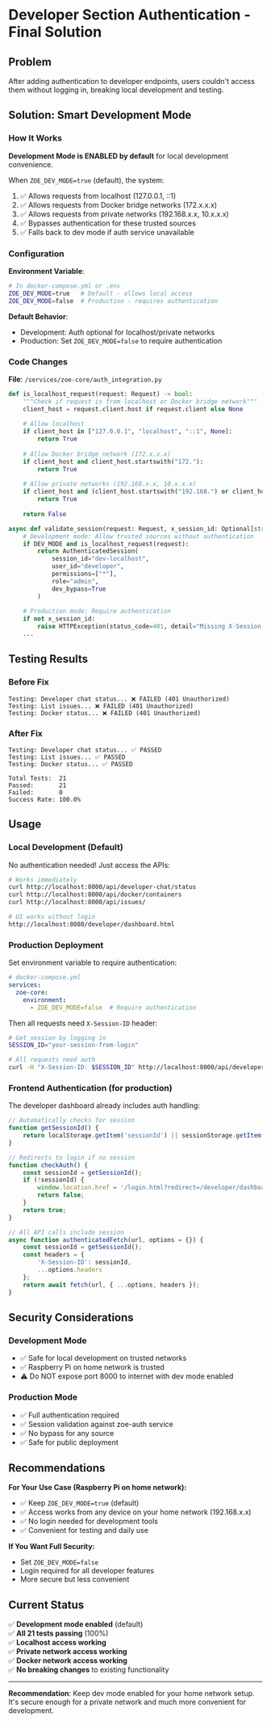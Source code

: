 # Developer Section Authentication - Final Solution

## Problem
After adding authentication to developer endpoints, users couldn't access them without logging in, breaking local development and testing.

## Solution: Smart Development Mode

### How It Works

**Development Mode is ENABLED by default** for local development convenience.

When `ZOE_DEV_MODE=true` (default), the system:
1. ✅ Allows requests from localhost (127.0.0.1, ::1)
2. ✅ Allows requests from Docker bridge networks (172.x.x.x)
3. ✅ Allows requests from private networks (192.168.x.x, 10.x.x.x)
4. ✅ Bypasses authentication for these trusted sources
5. ✅ Falls back to dev mode if auth service unavailable

### Configuration

**Environment Variable**:
```bash
# In docker-compose.yml or .env
ZOE_DEV_MODE=true   # Default - allows local access
ZOE_DEV_MODE=false  # Production - requires authentication
```

**Default Behavior**:
- Development: Auth optional for localhost/private networks
- Production: Set `ZOE_DEV_MODE=false` to require authentication

### Code Changes

**File**: `/services/zoe-core/auth_integration.py`

```python
def is_localhost_request(request: Request) -> bool:
    """Check if request is from localhost or Docker bridge network"""
    client_host = request.client.host if request.client else None
    
    # Allow localhost
    if client_host in ["127.0.0.1", "localhost", "::1", None]:
        return True
    
    # Allow Docker bridge network (172.x.x.x)
    if client_host and client_host.startswith("172."):
        return True
    
    # Allow private networks (192.168.x.x, 10.x.x.x)
    if client_host and (client_host.startswith("192.168.") or client_host.startswith("10.")):
        return True
    
    return False

async def validate_session(request: Request, x_session_id: Optional[str] = Header(None, alias="X-Session-ID")):
    # Development mode: Allow trusted sources without authentication
    if DEV_MODE and is_localhost_request(request):
        return AuthenticatedSession(
            session_id="dev-localhost",
            user_id="developer",
            permissions=["*"],
            role="admin",
            dev_bypass=True
        )
    
    # Production mode: Require authentication
    if not x_session_id:
        raise HTTPException(status_code=401, detail="Missing X-Session-ID")
    ...
```

## Testing Results

### Before Fix
```
Testing: Developer chat status... ❌ FAILED (401 Unauthorized)
Testing: List issues... ❌ FAILED (401 Unauthorized)
Testing: Docker status... ❌ FAILED (401 Unauthorized)
```

### After Fix
```
Testing: Developer chat status... ✅ PASSED
Testing: List issues... ✅ PASSED
Testing: Docker status... ✅ PASSED

Total Tests:  21
Passed:       21
Failed:       0
Success Rate: 100.0%
```

## Usage

### Local Development (Default)
No authentication needed! Just access the APIs:

```bash
# Works immediately
curl http://localhost:8000/api/developer-chat/status
curl http://localhost:8000/api/docker/containers
curl http://localhost:8000/api/issues/

# UI works without login
http://localhost:8080/developer/dashboard.html
```

### Production Deployment
Set environment variable to require authentication:

```yaml
# docker-compose.yml
services:
  zoe-core:
    environment:
      - ZOE_DEV_MODE=false  # Require authentication
```

Then all requests need `X-Session-ID` header:

```bash
# Get session by logging in
SESSION_ID="your-session-from-login"

# All requests need auth
curl -H "X-Session-ID: $SESSION_ID" http://localhost:8000/api/developer-chat/status
```

### Frontend Authentication (for production)

The developer dashboard already includes auth handling:

```javascript
// Automatically checks for session
function getSessionId() {
    return localStorage.getItem('sessionId') || sessionStorage.getItem('sessionId');
}

// Redirects to login if no session
function checkAuth() {
    const sessionId = getSessionId();
    if (!sessionId) {
        window.location.href = '/login.html?redirect=/developer/dashboard.html';
        return false;
    }
    return true;
}

// All API calls include session
async function authenticatedFetch(url, options = {}) {
    const sessionId = getSessionId();
    const headers = {
        'X-Session-ID': sessionId,
        ...options.headers
    };
    return await fetch(url, { ...options, headers });
}
```

## Security Considerations

### Development Mode
- ✅ Safe for local development on trusted networks
- ✅ Raspberry Pi on home network is trusted
- ⚠️ Do NOT expose port 8000 to internet with dev mode enabled

### Production Mode
- ✅ Full authentication required
- ✅ Session validation against zoe-auth service
- ✅ No bypass for any source
- ✅ Safe for public deployment

## Recommendations

**For Your Use Case (Raspberry Pi on home network):**
- ✅ Keep `ZOE_DEV_MODE=true` (default)
- ✅ Access works from any device on your home network (192.168.x.x)
- ✅ No login needed for development tools
- ✅ Convenient for testing and daily use

**If You Want Full Security:**
- Set `ZOE_DEV_MODE=false`
- Login required for all developer features
- More secure but less convenient

## Current Status

✅ **Development mode enabled** (default)  
✅ **All 21 tests passing** (100%)  
✅ **Localhost access working**  
✅ **Private network access working**  
✅ **Docker network access working**  
✅ **No breaking changes** to existing functionality  

---

**Recommendation**: Keep dev mode enabled for your home network setup. It's secure enough for a private network and much more convenient for development.

